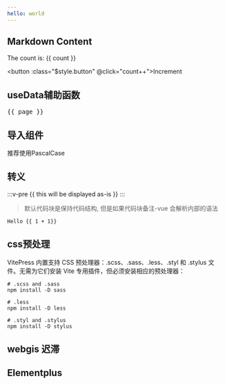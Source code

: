 ```yaml
---
hello: world
---
```


<script setup>
import { ref } from 'vue'
import Demo from '../../components/Demo.vue'
import GisDemo from '../../components/GisDemo.vue'
import ElementPlusDemo from '../../components/ElementPlusDemo.vue'
// import { ElSwitch } from 'element-plus'
// import { Check } from '@element-plus/icons-vue'
const count = ref(0)

import { useData } from 'vitepress'

const { page } = useData()



const value1 = ref(true)
const value2 = ref(true)
</script>

## Markdown Content

The count is: {{ count }}

<button :class="$style.button" @click="count++">Increment</button>


## useData辅助函数
<pre>{{ page }}</pre>


## 导入组件
推荐使用PascalCase
<Demo />

## 转义

:::v-pre
{{ this will be displayed as-is }}
:::

> 默认代码块是保持代码结构, 但是如果代码块备注-vue 会解析内部的语法

```JavaScript-vue
Hello {{ 1 + 1}}
```

## css预处理
VitePress 内置支持 CSS 预处理器：.scss、.sass、.less、.styl 和 .stylus 文件。无需为它们安装 Vite 专用插件，但必须安装相应的预处理器：
```
# .scss and .sass
npm install -D sass

# .less
npm install -D less

# .styl and .stylus
npm install -D stylus
```


## webgis 迟滞
<GisDemo />

## Elementplus
<ElementPlusDemo />

  <el-switch v-model="value1" />
  <el-switch
    v-model="value2"
    class="ml-2"
    style="--el-switch-on-color: #13ce66; --el-switch-off-color: #ff4949"
  />

<el-icon :size="20">
    <Check />
</el-icon>




<style module>
.button {
  color: red;
  font-weight: bold;
}
</style>